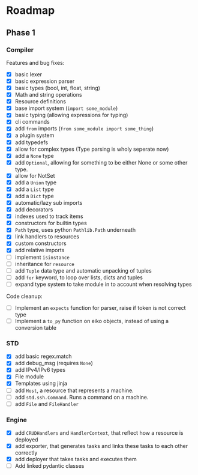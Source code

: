 # Roadmap

## Phase 1

### Compiler

Features and bug fixes:

- [x] basic lexer
- [x] basic expression parser
- [x] basic types (bool, int, float, string)
- [x] Math and string operations
- [x] Resource definitions
- [x] base import system (`import some_module`)
- [x] basic typing (allowing expressions for typing)
- [x] cli commands
- [x] add `from` imports (`from some_module import some_thing`)
- [x] a plugin system
- [x] add typedefs
- [x] allow for complex types (Type parsing is wholy seperate now)
- [x] add a `None` type
- [x] add `Optional`, allowing for something to be either None or some other type.
- [x] allow for NotSet
- [x] add a `Union` type
- [x] add a `List` type
- [x] add a `Dict` type
- [x] automatic/lazy sub imports
- [x] add decorators
- [x] indexes used to track items
- [x] constructors for builtin types
- [x] `Path` type, uses python `Pathlib.Path` underneath
- [x] link handlers to resources
- [x] custom constructors
- [x] add relative imports
- [ ] implement `isinstance`
- [ ] inheritance for `resource`
- [ ] add `Tuple` data type and automatic unpacking of tuples
- [ ] add `for` keyword, to loop over lists, dicts and tuples
- [ ] expand type system to take module in to account when resolving types

Code cleanup:

- [ ] Implement an `expects` function for parser, raise if token is not correct type
- [ ] Implement a `to_py` function on eiko objects, instead of using a conversion table

### STD

- [x] add basic regex.match
- [x] add debug_msg (requires `None`)
- [x] add IPv4/IPv6 types
- [x] File module
- [x] Templates using jinja
- [ ] add `Host`, a resource that represents a machine.
- [ ] add `std.ssh.Command`. Runs a command on a machine.
- [ ] add `File` and `FileHandler`

### Engine

- [x] add `CRUDHandlers` and `HandlerContext`, that reflect how a resource is deployed
- [x] add exporter, that generates tasks and links these tasks to each other correctly
- [x] add deployer that takes tasks and executes them
- [ ] Add linked pydantic classes
